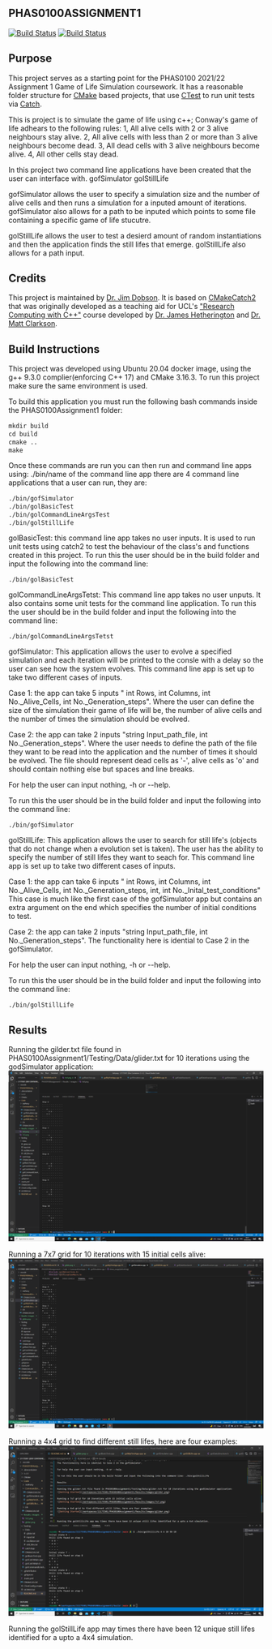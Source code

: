 PHAS0100ASSIGNMENT1
------------------

[![Build Status](https://travis-ci.com/[USERNAME]/PHAS0100Assignment1.svg?branch=master)](https://travis-ci.com/[USERNAME]/PHAS0100Assignment1)
[![Build Status](https://ci.appveyor.com/api/projects/status/[APPVEYOR_ID]/branch/master)](https://ci.appveyor.com/project/[USERNAME]/PHAS0100Assignment1)


Purpose
-------

This project serves as a starting point for the PHAS0100 2021/22 Assignment 1 Game of Life Simulation coursework. It has a reasonable folder structure for [CMake](https://cmake.org/) based projects,
that use [CTest](https://cmake.org/) to run unit tests via [Catch](https://github.com/catchorg/Catch2). 

This is project is to simulate the game of life using c++;
Conway's game of life adhears to the following rules:
1, All alive cells with 2 or 3 alive neighbours stay alive.
2, All alive cells with less than 2 or more than 3 alive neighbours become dead.
3, All dead cells with 3 alive neighbours become alive.
4, All other cells stay dead.

In this project two command line applications have been created that the user can interface with.
gofSimulator           golStillLife 

gofSimulator allows the user to specify a simulation size and the number of alive cells and then runs a simulation for a inputed amount of iterations.
gofSimulator also allows for a path to be inputed which points to some file containing a specific game of life stucutre.

golStillLife allows the user to test a desierd amount of random instantiations and then the application finds the still lifes that emerge.
golStillLife also allows for a path input.


Credits
-------

This project is maintained by [Dr. Jim Dobson](https://www.ucl.ac.uk/physics-astronomy/people/dr-jim-dobson). It is based on [CMakeCatch2](https://github.com/UCL/CMakeCatch2.git) that was originally developed as a teaching aid for UCL's ["Research Computing with C++"](http://rits.github-pages.ucl.ac.uk/research-computing-with-cpp/)
course developed by [Dr. James Hetherington](http://www.ucl.ac.uk/research-it-services/people/james)
and [Dr. Matt Clarkson](https://iris.ucl.ac.uk/iris/browse/profile?upi=MJCLA42).


Build Instructions
------------------
This project was developed using Ubuntu 20.04 docker image, using the g++ 9.3.0 complier(enforcing C++ 17) and CMake 3.16.3.
To run this project make sure the same environment is used.

To build this application you must run the following bash commands inside the PHAS0100Assignment1 folder:
```console
mkdir build
cd build
cmake ..
make
```

Once these commands are run you can then run and command line apps using:
./bin/name of the command line app
there are 4 command line applications that a user can run, they are:
```console
./bin/gofSimulator            
./bin/golBasicTest           
./bin/golCommandLineArgsTest           
./bin/golStillLife
```  

golBasicTest:
this command line app takes no user inputs. It is used to run unit tests using catch2 to test the behaviour of the class's and functions created in this project.
To run this the user should be in the build folder and input the following into the command line: 
```console
./bin/golBasicTest
```

golCommandLineArgsTetst: 
This command line app takes no user unputs. It also contains some unit tests for the command line application.
To run this the user should be in the build folder and input the following into the command line: 
```console
./bin/golCommandLineArgsTetst
```

gofSimulator:
This application allows the user to evolve a specified simulation and each iteration will be printed to the consle with a delay so the user can see how the system evolves.
This command line app is set up to take two different cases of inputs.

Case 1: the app can take 5 inputs " int Rows, int Columns, int No._Alive_Cells, int No._Generation_steps".
Where the user can define the size of the simulation their game of life will be, the number of alive cells and the number of times the simulation should be evolved.

Case 2: the app can take 2 inputs "string Input_path_file,  int No._Generation_steps".
Where the user needs to define the path of the file they want to be read into the application and the number of times it should be evolved.
The file should represent dead cells as '-', alive cells as 'o' and should contain nothing else but spaces and line breaks.

For help the user can input nothing, -h or --help.

To run this the user should be in the build folder and input the following into the command line: 
```console
./bin/gofSimulator
```

golStillLife:
This application allows the user to search for still life's (objects that do not change when a evolution set is taken).
The user has the ability to specify the number of still lifes they want to seach for.
This command line app is set up to take two different cases of inputs.

Case 1: the app can take 6 inputs " int Rows, int Columns, int No._Alive_Cells, int No._Generation_steps, int, int No._Inital_test_conditions"
This case is much like the first case of the gofSimulator app but contains an extra argument on the end which specifies the number of initial conditions to test.

Case 2: the app can take 2 inputs "string Input_path_file,  int No._Generation_steps".
The functionality here is idential to Case 2 in the gofSimulator.

For help the user can input nothing, -h or --help.

To run this the user should be in the build folder and input the following into the command line: 
```console
./bin/golStillLife
```

Results
------------------
Running the gilder.txt file found in PHAS0100Assignment1/Testing/Data/glider.txt for 10 iterations using the godSimulator application:
![Getting Started](Results/images/glider.png)

Running a 7x7 grid for 10 iterations with 15 initial cells alive:
![Getting Started](Results/images/7x7.png)

Running a 4x4 grid to find different still lifes, here are four examples:
![Getting Started](Results/images/4x4.png)

Running the golStillLife app may times there have been 12 unique still lifes identified for a upto a 4x4 simulation.
